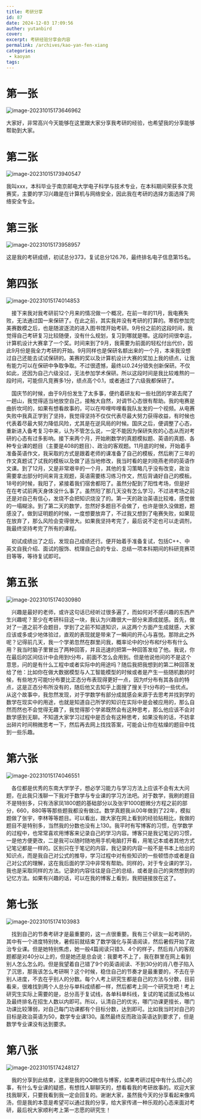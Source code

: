 ```yaml
---
title: 考研分享
id: 87
date: 2024-12-03 17:09:56
auther: yutanbird
cover: 
excerpt: 考研经验分享会内容
permalink: /archives/kao-yan-fen-xiang
categories:
 - kaoyan
tags: 
---
```




# 第一张

![image-20231015173646962](https://imagere.oss-cn-beijing.aliyuncs.com/img20230227/202310151736497.png)

大家好，非常高兴今天能够在这里跟大家分享我考研的经验，也希望我的分享能够帮助到大家。

# 第二张

![image-20231015173940547](https://imagere.oss-cn-beijing.aliyuncs.com/img20230227/202310151739342.png)

我叫xxx，本科毕业于南京邮电大学电子科学与技术专业，在本科期间荣获多次竞赛奖，主要的学习兴趣是在计算机与网络安全，因此我在考研的选择方面选择了网络安全专业。

# 第三张

![image-20231015173958957](https://imagere.oss-cn-beijing.aliyuncs.com/img20230227/202310151739935.png)

这是我的考研成绩，初试总分373，复试总分126.76，最终排名电子信息第15名。

# 第四张

![image-20231015174014853](https://imagere.oss-cn-beijing.aliyuncs.com/img20230227/202310151740432.png)

&emsp;接下来我对我考研前12个月来的情况做一个概况，在前一年的11月，我电赛失败，无法通过国一来保研了。在此之前，其实我并没有考研的打算的。寒假参加完美赛数模之后，也是随波逐流的进入图书馆开始考研。9月份之前的这段时间，我觉得自己考研复习比较随便，没有什么规划，复习到哪就是哪。这段时间很幸运，计算机设计大赛拿了一个奖。时间来到了9月，我需要为前面的轻松付出代价，因此9月份是我全力考研的开始。9月同样也是保研名额出来的一个月，本来我没想过自己还能去试试保研的。美赛的奖以及计算机设计大赛的奖加上我的绩点，让我有能力可以在保研中争取争取。不过很遗憾，最终以0.24分错失创新保研。不仅如此，还因为自己六级没过，无法参加学术保研。所以这段时间是我比较难熬的一段时间，可能但凡竞赛多1分，绩点高个0.1，或者通过了六级我都保研了。

&emsp;国庆节的时候，由于9月份发生了太多事，便约着研友和一些社团的学弟去爬了一趟山，我觉得适当地放空自己，接触大自然，对调节心态很有帮助。我的电赛是曲折坎坷的，如果有想看故事的，可以在哔哩哔哩看我队友发的一个视频。从电赛失败中我真正学到了坚持，我觉得坚持不仅仅代表尽最大努力获得收益，有时候也代表着尽最大努力降低风险，尤其是在逆风局的时候。国庆之后，便调整了心态，重新进入备考复习中来，认为不管怎么说，一定不能因为保研失败的心态从而对考研的心态有过多影响。接下来两个月，开始刷数学的真题模拟题、英语的真题、各种专业课的题目（主要是408的题目）、政治的客观题。11月底的时候，开始着手准备英语作文，我采取的方式是跟着老师的课准备了自己的模板，然后刷了三年的作文真题试了试我的模板以及做了适当地修改，我当时看的是刘晓燕老师的英语作文课。到了12月，又是非常艰辛的一个月，其他的复习策略几乎没有改变，政治需要拿出部分时间来背主观题，英语需要练习练习作文，然后背诵好自己的模板。18号的时候，我阳了，紧接着我们宿舍都阳了。虽然分配到了阳性考场，但是好在在考试前两天身体没什么事了。虽然阳了那几天没有怎么学习，不过进考场之前还是对自己有信心，发烧不会把知识烧没了的。第一天的政治英语比较难，感觉做的一塌糊涂。到了第二天的数学，忽然好多题目不会做了，也许是很久没做题，题感没了。做到证明题的时候，一度想要放弃了，不过我又想到了电赛失败，如果现在放弃了，那么风险会变得很大。如果我坚持考完了，最后说不定也可以走调剂，我最终坚持考完了所有的课程。

&emsp;初试成绩出了之后，发现自己成绩还行。便开始着手准备复试，包括C++、中英文自我介绍、面试的服饰、梳理自己会的专业、总结一项本科期间的科研竞赛项目等等，等待复试即可。

# 第五张

![image-20231015174030980](https://imagere.oss-cn-beijing.aliyuncs.com/img20230227/202310151740600.png)

&emsp;兴趣是最好的老师，或许这句话已经听过很多遍了，而如何对不感兴趣的东西产生兴趣呢？至少在考研科目这一块，我认为兴趣很大一部分来源成就感。首先，做对了一道之前不会题目，学到了之前不知道知识，从这两个方面产生成就感，大家应该或多或少地体验过，直观的表现就是带来了一瞬间的开心与喜悦。那除此之外呢？记得前几天，我一个学弟忽然在群里问我，概率论中的t分布和f分布有什么用？我当时脑子里冒出了两种回答，并且迅速的把第一种回答发给了他。我说，你在最后的区间估计中会用到t分布，前面不怎么会用到。但是他说他问的不是这个意思，问的是有什么工程中或者实际中的用途吗？随后我把我想到的第二种回答发给了他：比如你在做大数据模型与人工智能模型的时候或者是产生一些随机数的时候，有些地方可能t分布要比正态分布表现得更好一点，因为tf分布有其各自的特点，这是正态分布所没有的，随后他又去知乎上面搜了搜关于t分布的一些优点。从这个故事中，我忽然发现，对于学数学有部分成就感会来源于去思考并找到学的数学在现实中的用途，也就是知道自己所学的知识在实际中是会被应用的，那么自然而然也不会觉得无趣了，我觉得那个学弟既然会有这种思考，那么他应该不会对数学感到无聊。不知道大家学习过程中是否会有这种思考，如果没有的话，不妨拿出碎片时间稍微思考一下，然后再去网上找找答案，可能会让你在枯燥的题目中找到一些乐趣。

# 第六张

![image-20231015174046551](https://imagere.oss-cn-beijing.aliyuncs.com/img20230227/202310151740372.png)

&emsp;各位都是优秀的东南大学学子，想必学习能力与学习方法上应该不会有太大问题，在此我只浅聊一下我对于数学与专业课的学习方法吧。对于数学，我刷的题目不是特别多，只有汤家凤1800题的基础部分以及张宇1000题微分方程之前的部分，660，880等等那些题我都没有做过。数学真题我从00年做到了22年，模拟题做了张宇，李林等等题目。可以看出，跟大家在网上看到的经验贴相比，我做的题目不是特别多，当然我的分数也没有上130。我平时有写博客的习惯，在学数学的过程中，也常常喜欢用博客来记录自己的学习内容。博客只是我记笔记的习惯，一是他方便更改，二是我可以随时随地用手机电脑打开看，用笔记本或者其他方式记笔记都是一样的。区别只在于笔记的内容，我记录的内容一般不是书本上给出的知识点，而是我自己对公式的推导，学习过程中对有些知识的一些顿悟亦或者是自己对公式的理解，这在我后面的学习中非常有帮助。同样的，对于专业课的学习，我也是采取同样的方法。记录的内容往往是自己的总结，或者是自己的突然想到的记忆方法。如果有兴趣的话，可以在我的博客上看到，我把链接放在这了。

# 第七张

![image-20231015174103983](https://imagere.oss-cn-beijing.aliyuncs.com/img20230227/202310151741565.png)

&emsp;找到自己的节奏考研才是最重要的，这一点很重要。我有三个研友一起考研的，其中有一个进度特别快，暑假前就结束了数学强化与英语阅读，然后暑假开始了政治专业课。但是她特别焦虑，她一般4篇阅读只错3、4个的样子，然后肖八的客观题都是对40分以上的，但是她还是总会说：我要考不上了，我在群里在网上看到别人怎么怎么的。但是我望着自己错了9个的英语阅读、不到30分的肖八卷子陷入了沉思，那我该怎么考研啊？这个时候，稳住自己的节奏才是最重要的，不去在乎别人进度，不去在乎别人的分数。每个人考上研究生都是自己的方法与分数，目前看来，很难找到两个人总分与单科成绩都一样，然后都考上同一个研究生吧！考上研究生实际上需要的是，总分高于复试线，各单科单科线，复试的笔试面试及格以及最终排名在招生人数以内即可。所以，认清自己的优劣，哪门功课更擅长，哪门功课比较薄弱，对自己每门功课都有个目标分数，达到即可。比如我当时对自己的目标是政治英语为50，数学专业课130。虽然最终反而政治英语达到要求了，但是数学专业课没有达到要求。

# 第八张

![image-20231015174248127](https://imagere.oss-cn-beijing.aliyuncs.com/img20230227/202310151742255.png)

&emsp;我的分享到此结束，这里是我的QQ微信与博客，如果考研过程中有什么烦心的事，有什么专业课的疑惑，有想找人聊聊天的，想看看我的考研故事的。欢迎大家找我聊天，只要我看到我一定会回复的。谢谢大家，虽然我今天的分享看起来像鸡汤，但是我的本意是希望可以通过我的分享，给大家传递一种乐观的心态来面对考研，最后祝大家顺利考上第一志愿的研究生！
